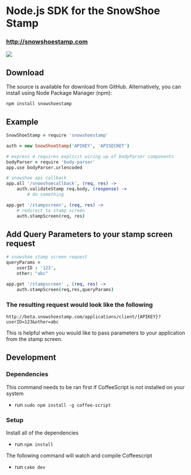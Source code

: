 # Node.js SDK for the SnowShoe Stamp
### http://snowshoestamp.com

<a href="https://nodei.co/npm/snowshoestamp/"><img src="https://nodei.co/npm/snowshoestamp.png?downloads=true"></a>

## Download
The source is available for download from GitHub. Alternatively, you can install using Node Package Manager (npm):

`npm install snowshoestamp`

## Example
```coffeescript
SnowShoeStamp = require 'snowshoestamp'

auth = new SnowShoeStamp('APIKEY', 'APISECRET')

# express 4 requires explicit wiring up of bodyParser components
bodyParser = require 'body-parser'
app.use bodyParser.urlencoded

# snowshoe api callback
app.all '/snowshoecallback', (req, res) ->
	auth.validateStamp req.body, (response) ->
		# do something

app.get '/stampscreen', (req, res) ->
	# redirect to stamp screen
	auth.stampScreen(req, res)
```

## Add Query Parameters to your stamp screen request

```coffeescript
# snowshoe stamp screen request
queryParams =
	userID : '123',
	other: "abc"

app.get '/stampscreen' , (req, res) ->
	auth.stampScreen(req,res,queryParams)
```
### The resulting request would look like the following
```
http://beta.snowshoestamp.com/applications/client/{APIKEY}?userID=123&other=abc
```
This is helpful when you would like to pass parameters to your application from the stamp screen.

## Development
### Dependencies

This command needs to be ran first if CoffeeScript is not installed on your system

* run `sudo npm install -g coffee-script`

### Setup

Install all of the dependencies

* run `npm install`

The following command will watch and compile Coffeescript
* run `cake dev`

